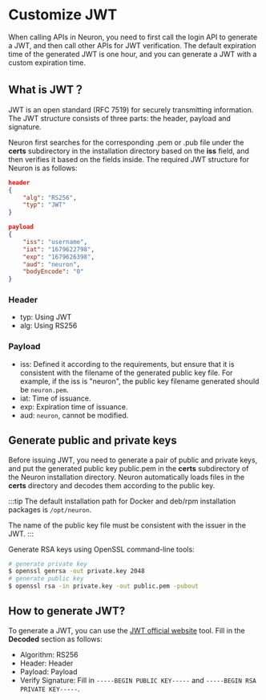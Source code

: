 # Customize JWT

When calling APIs in Neuron, you need to first call the login API to generate a JWT, and then call other APIs for JWT verification. The default expiration time of the generated JWT is one hour, and you can generate a JWT with a custom expiration time.

## What is JWT？

JWT is an open standard (RFC 7519) for securely transmitting information. The JWT structure consists of three parts: the header, payload and signature.

Neuron first searches for the corresponding .pem or .pub file under the **certs** subdirectory in the installation directory based on the **iss** field, and then verifies it based on the fields inside. The required JWT structure for Neuron is as follows:

```json
header
{
    "alg": "RS256",
    "typ": "JWT"
}

payload
{
    "iss": "username",
    "iat": "1679622798",
    "exp": "1679626398",
    "aud": "neuron",
    "bodyEncode": "0"
}
```

### Header

* typ: Using JWT
* alg: Using RS256


### Payload

* iss: Defined it according to the requirements, but ensure that it is consistent with the filename of the generated public key file. For example, if the iss is "neuron", the public key filename generated should be `neuron.pem`.
* iat: Time of issuance.
* exp: Expiration time of issuance.
* aud: `neuron`, cannot be modified.

## Generate public and private keys

Before issuing JWT, you need to generate a pair of public and private keys, and put the generated public key public.pem in the **certs** subdirectory of the Neuron installation directory. Neuron automatically loads files in the **certs** directory and decodes them according to the public key.

:::tip
The default installation path for Docker and deb/rpm installation packages is `/opt/neuron`.

The name of the public key file must be consistent with the issuer in the JWT.
:::

Generate RSA keys using OpenSSL command-line tools:

```bash
# generate private key
$ openssl genrsa -out private.key 2048
# generate public key
$ openssl rsa -in private.key -out public.pem -pubout
```

## How to generate JWT?

To generate a JWT, you can use the [JWT official website](https://jwt.io/) tool. Fill in the **Decoded** section as follows:

* Algorithm: RS256
* Header: Header
* Payload: Payload
* Verify Signature: Fill in `-----BEGIN PUBLIC KEY-----` and `-----BEGIN RSA PRIVATE KEY-----`.
